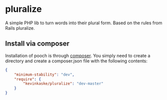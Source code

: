 # pluralize
A simple PHP lib to turn words into their plural form. Based on the rules from Rails pluralize.

## Install via composer
Installation of pooch is through [composer](https://getcomposer.org). You simply need to create a directory and create a composer.json
file with the following contents:
```json
{
	"minimum-stability": "dev",
	"require": {
		"kevinkaske/pluralize": "dev-master"
	}
}
```
